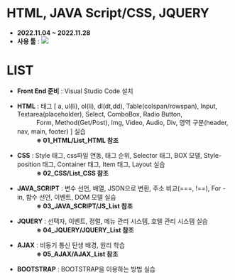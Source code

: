 # HTML, JAVA Script/CSS, JQUERY
- __2022.11.04 ~ 2022.11.28__
- __사용 툴__ : <img src="https://img.shields.io/badge/Visual Studio Code-5C2D91?style=flat&logo=Visual Studio Code&logoColor=white"/>

# LIST
- __Front End 준비__ : Visual Studio Code 설치

- __HTML__ : 태그 [ a, ul(li), ol(li), dl(dt,dd), Table(colspan/rowspan), Input, Textarea(placeholder), 
            Select, ComboBox, Radio Button,  <br/>&nbsp;&nbsp;&nbsp;&nbsp;&nbsp;&nbsp;&nbsp;&nbsp;&nbsp;&nbsp;
            Form, Method(Get/Post), Img, Video, Audio, Div, 영역 구분(header, nav, main, footer) ] 실습
            <br/>&nbsp;&nbsp;&nbsp;&nbsp;&nbsp;&nbsp;&nbsp;&nbsp;&nbsp;&nbsp;
            __※ 01_HTML/List_HTML 참조__

- __CSS__ : Style 태그, css파일 연동, 태그 순위, Selector 태그, BOX 모델, Style-position 태그, Container 태그, 
            Item 태그, Layout 실습
            <br/>&nbsp;&nbsp;&nbsp;&nbsp;&nbsp;&nbsp;&nbsp;&nbsp;&nbsp;&nbsp;
            __※ 02_CSS/List_CSS 참조__

- __JAVA_SCRIPT__ : 변수 선언, 배열, JSON으로 변환, 주소 비교(===, !==), For - in, 함수 선언, 이벤트, DOM 모델 실습
            <br/>&nbsp;&nbsp;&nbsp;&nbsp;&nbsp;&nbsp;&nbsp;&nbsp;&nbsp;&nbsp;
            __※ 03_JAVA_SCRIPT/JS_List 참조__

- __JQUERY__ : 선택자, 이벤트, 정렬, 메뉴 관리 시스템, 호텔 관리 시스템 실습
            <br/>&nbsp;&nbsp;&nbsp;&nbsp;&nbsp;&nbsp;&nbsp;&nbsp;&nbsp;&nbsp;
            __※ 04_JQUERY/JQUERY_List 참조__

- __AJAX__ : 비동기 통신 탄생 배경, 원리 학습
            <br/>&nbsp;&nbsp;&nbsp;&nbsp;&nbsp;&nbsp;&nbsp;&nbsp;&nbsp;&nbsp;
            __※ 05_AJAX/AJAX_List 참조__

- __BOOTSTRAP__ : BOOTSTRAP을 이용하는 방법 실습